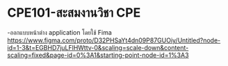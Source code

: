 # CPE101-สะสมงานวิชา CPE
-ออกแบบหน้าต่าง application โดยใช้ Fima
https://www.figma.com/proto/D32PHSaYt4dn09P87GUOiy/Untitled?node-id=1-3&t=EGBHD7juLFlHWttv-0&scaling=scale-down&content-scaling=fixed&page-id=0%3A1&starting-point-node-id=1%3A3
